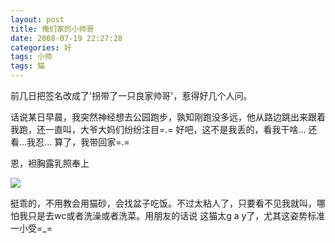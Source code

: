 ```yaml
---
layout: post
title: 俺们家的小帅哥
date: 2008-07-19 22:27:28
categories: 好
tags: 小帅
tags: 猫
---
```

前几日把签名改成了'拐带了一只良家帅哥'，惹得好几个人问。

话说某日早晨，我突然神经想去公园跑步，孰知刚跑没多远，他从路边跳出来跟着我跑，还一直叫，大爷大妈们纷纷注目=.= 
好吧，这不是我丢的，看我干啥...
还看...我忍...
算了，我带回家=.= 

恩，袒胸露乳照奉上

<img src="http://farm9.staticflickr.com/8079/8323696933_f1e2b71f91_o.jpg"  />

挺乖的，不用教会用猫砂，会找盆子吃饭。不过太粘人了，只要看不见我就叫，哪怕我只是去wc或者洗澡或者洗菜。用朋友的话说 这猫太g a y了，尤其这姿势标准一小受=_=